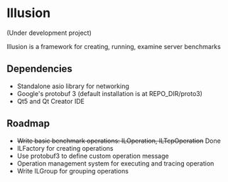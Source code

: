 # Illusion
(Under development project)

Illusion is a framework for creating, running, examine server benchmarks
## Dependencies
- Standalone asio library for networking
- Google's protobuf 3 (default installation is at REPO_DIR/proto3)
- Qt5 and Qt Creator IDE

## Roadmap
- ~~Write basic benchmark operations: ILOperation, ILTcpOperation~~ Done
- ILFactory for creating operations
- Use protobuf3 to define custom operation message
- Operation management system for executing and tracing operation
- Write ILGroup for grouping operations

